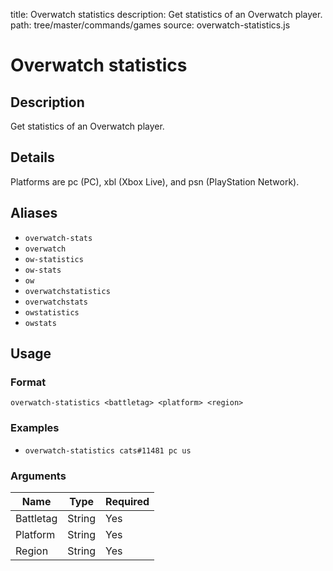 title: Overwatch statistics
description: Get statistics of an Overwatch player.
path: tree/master/commands/games
source: overwatch-statistics.js

# Overwatch statistics

## Description

Get statistics of an Overwatch player.

## Details

Platforms are pc (PC), xbl (Xbox Live), and psn (PlayStation Network).

## Aliases

* `overwatch-stats`
* `overwatch`
* `ow-statistics`
* `ow-stats`
* `ow`
* `overwatchstatistics`
* `overwatchstats`
* `owstatistics`
* `owstats`

## Usage

### Format

`overwatch-statistics <battletag> <platform> <region>`

### Examples

* `overwatch-statistics cats#11481 pc us`

### Arguments

| Name      | Type   | Required |
|-----------|--------|----------|
| Battletag | String | Yes      |
| Platform  | String | Yes      |
| Region    | String | Yes      |
